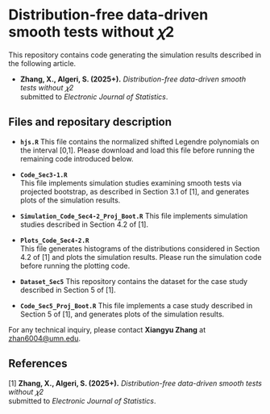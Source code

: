 # Distribution-free data-driven smooth tests without 𝜒2

This repository contains code generating the simulation results described in the following article.
- **Zhang, X., Algeri, S. (2025+).**
  *Distribution-free data-driven smooth tests without 𝜒2*  
  submitted to *Electronic Journal of Statistics*.

## Files and repositary description

- **`hjs.R`**
This file contains the normalized shifted Legendre polynomials on the interval [0,1]. Please download and load this file before running the remaining code introduced below.

- **`Code_Sec3-1.R`**  
  This file implements simulation studies examining smooth tests via projected bootstrap, as described in Section 3.1 of [1], and generates plots of the simulation results.

- **`Simulation_Code_Sec4-2_Proj_Boot.R`**
  This file implements simulation studies described in Section 4.2 of [1]. 

- **`Plots_Code_Sec4-2.R`**  
  This file generates histograms of the distributions considered in Section 4.2 of [1] and plots the simulation results. Please run the simulation code before running the plotting code.

- **`Dataset_Sec5`**
  This repository contains the dataset for the case study described in Section 5 of [1]. 

- **`Code_Sec5_Proj_Boot.R`**
  This file implements a case study described in Section 5 of [1], and generates plots of the simulation results.

For any technical inquiry, please contact **Xiangyu Zhang** at [zhan6004@umn.edu](mailto:zhan6004@umn.edu).


## References
[1] **Zhang, X., Algeri, S. (2025+).**
  *Distribution-free data-driven smooth tests without 𝜒2*  
  submitted to *Electronic Journal of Statistics*.

